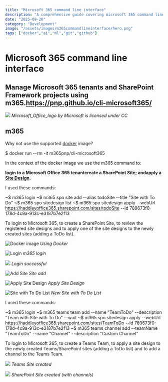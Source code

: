 ```yaml
---
title: "Microsoft 365 command line interface"
description: "A comprehensive guide covering microsoft 365 command line interface"
date: "2025-09-20"
category: "Development"
image: "/assets/images/m365commandlineinterface/hero.png"
tags: ["docker","ai","ml","git","github"]
---
```


# Microsoft 365 command line interface

## Manage Microsoft 365 tenants and SharePoint Framework projects using m365.https://pnp.github.io/cli-microsoft365/

![](/assets/images/m365commandlineinterface/office-365-icon-500x500.png)
*Microsoft_Office_logo by Microsoft is licensed under CC*


## m365

Why not use the supported [docker](dockerandubernetes.html) image?

$ docker run --rm -it m365pnp/cli-microsoft365

In the context of the docker image we use the m365 command to:

**login to a Microsoft Office 365 tenant****create a SharePoint Site; and****apply a [Site Design](sharepointsitedesignsandsitescripts.html).**

I used these commands:

~$ m365 login
~$ m365 spo site add --alias todoSite --title "Site with To Do"
~$ m365 spo sitedesign list
~$ m365 spo sitedesign apply --webUrl https://haddleyoffice365.sharepoint.com/sites/todoSite --id 789673f0-178d-4c9a-913c-e3187b7e2f13

To login to Microsoft 365, to create a SharePoint Site, to review the registered site designs and to apply one of the site designs to the newly created sites (adding a ToDo list).

![Docker image](/assets/images/m365commandlineinterface/screen-shot-2021-02-22-at-4.33.38-pm-1134x740.png)
*Using Docker*

![Login](/assets/images/m365commandlineinterface/screen-shot-2021-02-22-at-6.00.26-pm-1136x736.png)
*m365 login*

![](/assets/images/m365commandlineinterface/screen-shot-2022-05-01-at-4.08.39-pm-1424x1118.png)
*Login successful*

![Add Site](/assets/images/m365commandlineinterface/screen-shot-2021-02-22-at-6.29.56-pm-1136x740.png)
*Site add*

![Apply Site Design](/assets/images/m365commandlineinterface/screen-shot-2021-02-22-at-6.31.57-pm-1126x736.png)
*Apply Site Design*

![Site with To Do List](/assets/images/m365commandlineinterface/screen-shot-2021-02-22-at-7.15.43-pm-1836x1075.png)
**New* Site with To Do List*

I used these commands:

~$ m365 login
~$ m365 teams team add --name "TeamToDo" --description "Team with Site with To Do" --wait
~$ m365 spo sitedesign apply --webUrl https://haddleyoffice365.sharepoint.com/sites/TeamToDo --id 789673f0-178d-4c9a-913c-e3187b7e2f13
~$ m365 teams channel add --teamName "TeamToDo" --name "Channel" --description "Custom Channel"

To login to Microsoft 365, to create a Teams Team, to apply a site design to the newly created Teams/SharePoint sites (adding a ToDo list) and to add a channel to the Teams Team.

![](/assets/images/m365commandlineinterface/screen-shot-2022-05-01-at-5.06.00-pm-1487x828.png)
*Teams Site created*

![](/assets/images/m365commandlineinterface/screen-shot-2022-05-01-at-5.11.22-pm-1487x789.png)
*SharePoint Site created (with channels)*
